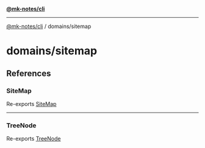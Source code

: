 [**@mk-notes/cli**](../../README.md)

***

[@mk-notes/cli](../../README.md) / domains/sitemap

# domains/sitemap

## References

### SiteMap

Re-exports [SiteMap](../classes/SiteMap.md)

***

### TreeNode

Re-exports [TreeNode](../classes/TreeNode.md)
